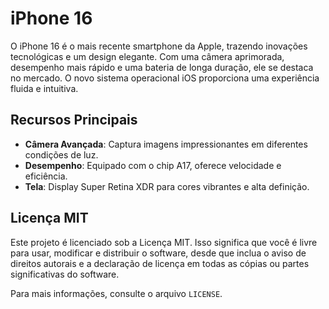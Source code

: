 # iPhone 16

O iPhone 16 é o mais recente smartphone da Apple, trazendo inovações tecnológicas e um design elegante. Com uma câmera aprimorada, desempenho mais rápido e uma bateria de longa duração, ele se destaca no mercado. O novo sistema operacional iOS proporciona uma experiência fluida e intuitiva.

## Recursos Principais

- **Câmera Avançada**: Captura imagens impressionantes em diferentes condições de luz.
- **Desempenho**: Equipado com o chip A17, oferece velocidade e eficiência.
- **Tela**: Display Super Retina XDR para cores vibrantes e alta definição.

## Licença MIT

Este projeto é licenciado sob a Licença MIT. Isso significa que você é livre para usar, modificar e distribuir o software, desde que inclua o aviso de direitos autorais e a declaração de licença em todas as cópias ou partes significativas do software.

Para mais informações, consulte o arquivo `LICENSE`.
